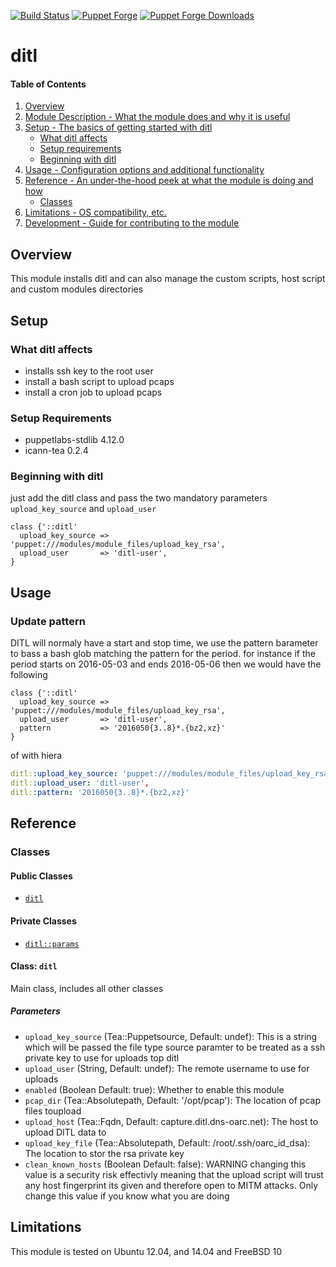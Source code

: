 [![Build Status](https://travis-ci.org/icann-dns/puppet-ditl.svg?branch=master)](https://travis-ci.org/icann-dns/puppet-ditl)
[![Puppet Forge](https://img.shields.io/puppetforge/v/icann/ditl.svg?maxAge=2592000)](https://forge.puppet.com/icann/ditl)
[![Puppet Forge Downloads](https://img.shields.io/puppetforge/dt/icann/ditl.svg?maxAge=2592000)](https://forge.puppet.com/icann/ditl)
# ditl

#### Table of Contents

1. [Overview](#overview)
2. [Module Description - What the module does and why it is useful](#module-description)
3. [Setup - The basics of getting started with ditl](#setup)
    * [What ditl affects](#what-ditl-affects)
    * [Setup requirements](#setup-requirements)
    * [Beginning with ditl](#beginning-with-ditl)
4. [Usage - Configuration options and additional functionality](#usage)
5. [Reference - An under-the-hood peek at what the module is doing and how](#reference)
    * [Classes](#classes)
5. [Limitations - OS compatibility, etc.](#limitations)
6. [Development - Guide for contributing to the module](#development)

## Overview

This module installs ditl and can also manage the custom scripts, host script and custom modules directories

## Setup

### What ditl affects

* installs ssh key to the root user 
* install a bash script to upload pcaps
* install a cron job to upload pcaps

### Setup Requirements

* puppetlabs-stdlib 4.12.0
* icann-tea 0.2.4

### Beginning with ditl

just add the ditl class and pass the two mandatory parameters `upload_key_source` and `upload_user`

```puppet
class {'::ditl' 
  upload_key_source => 'puppet:///modules/module_files/upload_key_rsa',
  upload_user       => 'ditl-user',
}
```

## Usage

### Update pattern

DITL will normaly have a start and stop time, we use the pattern barameter to bass a bash glob matching the pattern for the period.  for instance if the period starts on 2016-05-03 and ends 2016-05-06 then we would have the following 
```puppet
class {'::ditl' 
  upload_key_source => 'puppet:///modules/module_files/upload_key_rsa',
  upload_user       => 'ditl-user',
  pattern           => '2016050{3..8}*.{bz2,xz}'
}
```

of with hiera

```yaml
ditl::upload_key_source: 'puppet:///modules/module_files/upload_key_rsa',
ditl::upload_user: 'ditl-user',
ditl::pattern: '2016050{3..8}*.{bz2,xz}'
```

## Reference

### Classes

#### Public Classes

* [`ditl`](#class-ditl)

#### Private Classes

* [`ditl::params`](#class-ditlparams)

#### Class: `ditl`

Main class, includes all other classes

##### Parameters 

* `upload_key_source` (Tea::Puppetsource, Default: undef): This is a string which will be passed the file type source paramter to be treated as a ssh private key to use for uploads top ditl
* `upload_user` (String, Default: undef): The remote username to use for uploads
* `enabled` (Boolean Default: true): Whether to enable this module
* `pcap_dir` (Tea::Absolutepath, Default: '/opt/pcap'): The location of pcap files toupload
* `upload_host` (Tea::Fqdn, Default: capture.ditl.dns-oarc.net): The host to upload DITL data to
* `upload_key_file` (Tea::Absolutepath, Default: /root/.ssh/oarc_id_dsa): The location to stor the rsa private key
* `clean_known_hosts` (Boolean Default: false): WARNING changing this value is a security risk effectivly meaning that the upload script will trust any host fingerprint its given and therefore open to MITM attacks.  Only change this value if you know what you are doing

## Limitations

This module is tested on Ubuntu 12.04, and 14.04 and FreeBSD 10 
